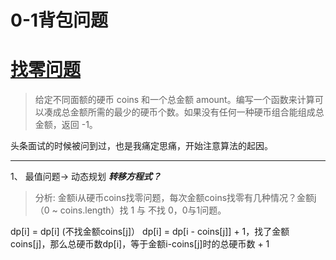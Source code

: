 # 0-1背包问题


# [找零问题](https://leetcode-cn.com/problems/coin-change/submissions/)
> 给定不同面额的硬币 coins 和一个总金额 amount。编写一个函数来计算可以凑成总金额所需的最少的硬币个数。如果没有任何一种硬币组合能组成总金额，返回 -1。

头条面试的时候被问到过，也是我痛定思痛，开始注意算法的起因。
***  
1、 最值问题-> 动态规划
***转移方程式？***
> 分析: 金额i从硬币coins找零问题，每次金额coins找零有几种情况？金额j（0 ~ coins.length）找 1 与 不找 0，0与1问题。

dp[i] = dp[i] (不找金额coins[j]）
dp[i] = dp[i - coins[j]] + 1，找了金额coins[j]，那么总硬币数dp[i]，等于金额i-coins[j]时的总硬币数 + 1

